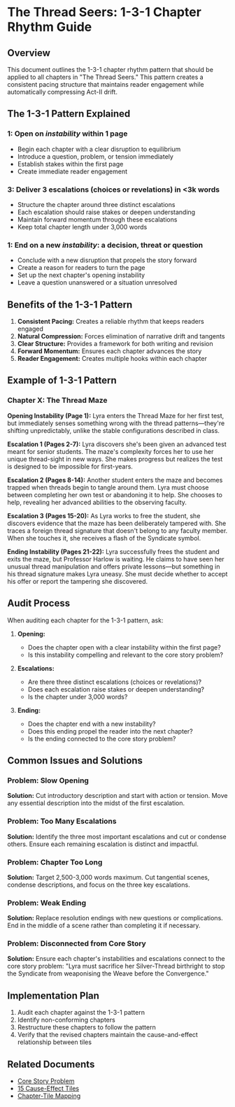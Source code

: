 # The Thread Seers: 1-3-1 Chapter Rhythm Guide

## Overview
This document outlines the 1-3-1 chapter rhythm pattern that should be applied to all chapters in "The Thread Seers." This pattern creates a consistent pacing structure that maintains reader engagement while automatically compressing Act-II drift.

## The 1-3-1 Pattern Explained

### 1: Open on *instability* within 1 page
- Begin each chapter with a clear disruption to equilibrium
- Introduce a question, problem, or tension immediately
- Establish stakes within the first page
- Create immediate reader engagement

### 3: Deliver 3 escalations (choices or revelations) in <3k words
- Structure the chapter around three distinct escalations
- Each escalation should raise stakes or deepen understanding
- Maintain forward momentum through these escalations
- Keep total chapter length under 3,000 words

### 1: End on a new *instability*: a decision, threat or question
- Conclude with a new disruption that propels the story forward
- Create a reason for readers to turn the page
- Set up the next chapter's opening instability
- Leave a question unanswered or a situation unresolved

## Benefits of the 1-3-1 Pattern

1. **Consistent Pacing:** Creates a reliable rhythm that keeps readers engaged
2. **Natural Compression:** Forces elimination of narrative drift and tangents
3. **Clear Structure:** Provides a framework for both writing and revision
4. **Forward Momentum:** Ensures each chapter advances the story
5. **Reader Engagement:** Creates multiple hooks within each chapter

## Example of 1-3-1 Pattern

### Chapter X: The Thread Maze

**Opening Instability (Page 1):**
Lyra enters the Thread Maze for her first test, but immediately senses something wrong with the thread patterns—they're shifting unpredictably, unlike the stable configurations described in class.

**Escalation 1 (Pages 2-7):**
Lyra discovers she's been given an advanced test meant for senior students. The maze's complexity forces her to use her unique thread-sight in new ways. She makes progress but realizes the test is designed to be impossible for first-years.

**Escalation 2 (Pages 8-14):**
Another student enters the maze and becomes trapped when threads begin to tangle around them. Lyra must choose between completing her own test or abandoning it to help. She chooses to help, revealing her advanced abilities to the observing faculty.

**Escalation 3 (Pages 15-20):**
As Lyra works to free the student, she discovers evidence that the maze has been deliberately tampered with. She traces a foreign thread signature that doesn't belong to any faculty member. When she touches it, she receives a flash of the Syndicate symbol.

**Ending Instability (Pages 21-22):**
Lyra successfully frees the student and exits the maze, but Professor Harlow is waiting. He claims to have seen her unusual thread manipulation and offers private lessons—but something in his thread signature makes Lyra uneasy. She must decide whether to accept his offer or report the tampering she discovered.

## Audit Process

When auditing each chapter for the 1-3-1 pattern, ask:

1. **Opening:**
   - Does the chapter open with a clear instability within the first page?
   - Is this instability compelling and relevant to the core story problem?

2. **Escalations:**
   - Are there three distinct escalations (choices or revelations)?
   - Does each escalation raise stakes or deepen understanding?
   - Is the chapter under 3,000 words?

3. **Ending:**
   - Does the chapter end with a new instability?
   - Does this ending propel the reader into the next chapter?
   - Is the ending connected to the core story problem?

## Common Issues and Solutions

### Problem: Slow Opening
**Solution:** Cut introductory description and start with action or tension. Move any essential description into the midst of the first escalation.

### Problem: Too Many Escalations
**Solution:** Identify the three most important escalations and cut or condense others. Ensure each remaining escalation is distinct and impactful.

### Problem: Chapter Too Long
**Solution:** Target 2,500-3,000 words maximum. Cut tangential scenes, condense descriptions, and focus on the three key escalations.

### Problem: Weak Ending
**Solution:** Replace resolution endings with new questions or complications. End in the middle of a scene rather than completing it if necessary.

### Problem: Disconnected from Core Story
**Solution:** Ensure each chapter's instabilities and escalations connect to the core story problem: "Lyra must sacrifice her Silver-Thread birthright to stop the Syndicate from weaponising the Weave before the Convergence."

## Implementation Plan

1. Audit each chapter against the 1-3-1 pattern
2. Identify non-conforming chapters
3. Restructure these chapters to follow the pattern
4. Verify that the revised chapters maintain the cause-and-effect relationship between tiles

## Related Documents
- [Core Story Problem](core_story_problem.md)
- [15 Cause-Effect Tiles](cause_effect_tiles.md)
- [Chapter-Tile Mapping](chapter_tile_mapping.md)

